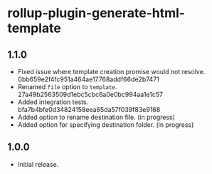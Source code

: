 # rollup-plugin-generate-html-template

## 1.1.0

- Fixed issue where template creation promise would not resolve. 0bb659e2f4fc951a464ae17768addf66de2b7471
- Renamed `file` option to `template`. 27a49b2563509d1ebc5cbc6a0e0bc994aa1e1c57
- Added integration tests. bfa7b4bfe0d34824158eea65da57f039f83e9168
- Added option to rename destination file. (in progress)
- Added option for specifying destination folder. (in progress)

## 1.0.0

- Initial release.